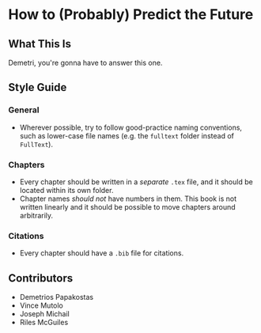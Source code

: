 # How to (Probably) Predict the Future

## What This Is
Demetri, you're gonna have to answer this one.


## Style Guide

### General
- Wherever possible, try to follow good-practice naming conventions, such as lower-case file names (e.g. the `fulltext` folder instead of `FullText`).

### Chapters
- Every chapter should be written in a _separate_ `.tex` file, and it should be located within its own folder.
- Chapter names _should not_ have numbers in them. This book is not written linearly and it should be possible to move chapters around arbitrarily.


### Citations
- Every chapter should have a `.bib` file for citations. 


## Contributors
- Demetrios Papakostas
- Vince Mutolo
- Joseph Michail
- Riles McGuiles

